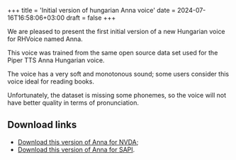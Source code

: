 +++
title = 'Initial version of hungarian Anna voice'
date = 2024-07-16T16:58:06+03:00
draft = false
+++

We are pleased to present the first initial version of a new Hungarian voice for RHVoice named Anna.

This voice was trained from the same open source data set used for the Piper TTS Anna Hungarian voice.

The voice has a very soft and monotonous sound; some users consider this voice ideal for reading books.

Unfortunately, the dataset is missing some phonemes, so the voice will not have better quality in terms of pronunciation.

## Download links

* [Download this version of Anna for NVDA](https://storage.cyrmax.ru/rhvoice/vce/RHVoice-voice-Hungarian-Anna-Beta-4.0.1001.11.nvda-addon);
* [Download this version of Anna for SAPI](https://storage.cyrmax.ru/rhvoice/vce/RHVoice-voice-Hungarian-Anna-Beta-v4.0.1001.20-setup.exe).
